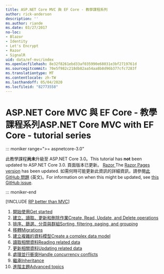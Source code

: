 ```yaml
---
title: ASP.NET Core MVC 與 EF Core - 教學課程系列
author: rick-anderson
description: ''
ms.author: riande
ms.date: 03/27/2017
no-loc:
- Blazor
- Identity
- Let's Encrypt
- Razor
- SignalR
uid: data/ef-mvc/index
ms.openlocfilehash: 8e32f8261ebd33af035990e68031e3bf2719761d
ms.sourcegitcommit: 70e5f982c218db82aa54aa8b8d96b377cfc7283f
ms.translationtype: MT
ms.contentlocale: zh-TW
ms.lasthandoff: 05/04/2020
ms.locfileid: "82773558"
---
```

# <a name="aspnet-core-mvc-with-ef-core---tutorial-series"></a><span data-ttu-id="30a40-102">ASP.NET Core MVC 與 EF Core - 教學課程系列</span><span class="sxs-lookup"><span data-stu-id="30a40-102">ASP.NET Core MVC with EF Core - tutorial series</span></span>

::: moniker range=">= aspnetcore-3.0"

<span data-ttu-id="30a40-103">此教學課程**尚未**升級至 ASP.NET Core 3.0。</span><span class="sxs-lookup"><span data-stu-id="30a40-103">This tutorial has **not** been updated to ASP.NET Core 3.0.</span></span> <span data-ttu-id="30a40-104">頁面版本已更新。 [ Razor ](xref:data/ef-rp/intro)</span><span class="sxs-lookup"><span data-stu-id="30a40-104">The [Razor Pages version](xref:data/ef-rp/intro) has been updated.</span></span> <span data-ttu-id="30a40-105">如需何時可能更新此資訊的詳細資訊，請參閱[此 GitHub 問題](https://github.com/dotnet/AspNetCore.Docs/issues/13920) \(英文\)。</span><span class="sxs-lookup"><span data-stu-id="30a40-105">For information on when this might be updated, see [this GitHub issue](https://github.com/dotnet/AspNetCore.Docs/issues/13920).</span></span>

::: moniker-end

[!INCLUDE [RP better than MVC](../../includes/RP-EF/rp-over-mvc.md)]

1. [<span data-ttu-id="30a40-106">開始使用</span><span class="sxs-lookup"><span data-stu-id="30a40-106">Get started</span></span>](xref:data/ef-mvc/intro)
1. [<span data-ttu-id="30a40-107">建立、讀取、更新和刪除作業</span><span class="sxs-lookup"><span data-stu-id="30a40-107">Create, Read, Update, and Delete operations</span></span>](xref:data/ef-mvc/crud)
1. [<span data-ttu-id="30a40-108">排序、篩選、分頁與群組</span><span class="sxs-lookup"><span data-stu-id="30a40-108">Sorting, filtering, paging, and grouping</span></span>](xref:data/ef-mvc/sort-filter-page)
1. [<span data-ttu-id="30a40-109">移轉</span><span class="sxs-lookup"><span data-stu-id="30a40-109">Migrations</span></span>](xref:data/ef-mvc/migrations)
1. [<span data-ttu-id="30a40-110">建立複雜的資料模型</span><span class="sxs-lookup"><span data-stu-id="30a40-110">Create a complex data model</span></span>](xref:data/ef-mvc/complex-data-model)
1. [<span data-ttu-id="30a40-111">讀取相關資料</span><span class="sxs-lookup"><span data-stu-id="30a40-111">Reading related data</span></span>](xref:data/ef-mvc/read-related-data)
1. [<span data-ttu-id="30a40-112">更新相關資料</span><span class="sxs-lookup"><span data-stu-id="30a40-112">Updating related data</span></span>](xref:data/ef-mvc/update-related-data)
1. [<span data-ttu-id="30a40-113">處理並行衝突</span><span class="sxs-lookup"><span data-stu-id="30a40-113">Handle concurrency conflicts</span></span>](xref:data/ef-mvc/concurrency)
1. [<span data-ttu-id="30a40-114">繼承</span><span class="sxs-lookup"><span data-stu-id="30a40-114">Inheritance</span></span>](xref:data/ef-mvc/inheritance)
1. [<span data-ttu-id="30a40-115">進階主題</span><span class="sxs-lookup"><span data-stu-id="30a40-115">Advanced topics</span></span>](xref:data/ef-mvc/advanced)
